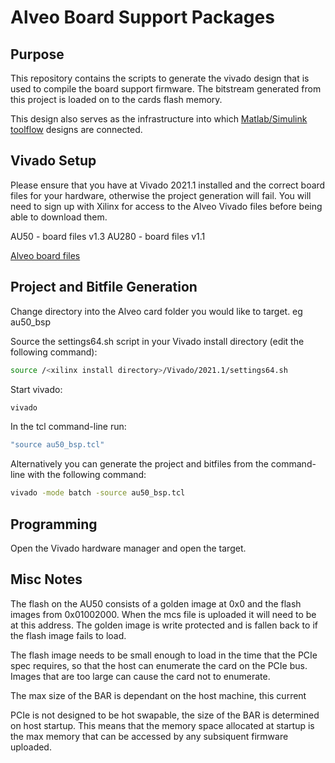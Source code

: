 # Alveo Board Support Packages

## Purpose

This repository contains the scripts to generate the vivado design that is used to compile the board support firmware. The bitstream generated from this project is loaded on to the cards flash memory.

This design also serves as the infrastructure into which [Matlab/Simulink toolflow](www.github.com/ska-sa/mlib_devel) designs are connected.


## Vivado Setup

Please ensure that you have at Vivado 2021.1 installed and the correct board files for your hardware, otherwise the project generation will fail. You will need to sign up with Xilinx for access to the Alveo Vivado files before being able to download them.

AU50 - board files v1.3
AU280 - board files v1.1

[Alveo board files](https://www.xilinx.com/member/alveo-vivado.html)


## Project and Bitfile Generation

Change directory into the Alveo card folder you would like to target. eg au50_bsp

Source the settings64.sh script in your Vivado install directory (edit the following command):

```bash
source /<xilinx install directory>/Vivado/2021.1/settings64.sh
```

Start vivado:
```bash
vivado
```

In the tcl command-line run:
```bash
"source au50_bsp.tcl"
```

Alternatively you can generate the project and bitfiles from the command-line with the following command:
```bash
vivado -mode batch -source au50_bsp.tcl
```

## Programming

Open the Vivado hardware manager and open the target.


## Misc Notes

The flash on the AU50 consists of a golden image at 0x0 and the flash images from 0x01002000. When the mcs file is uploaded it will need to be at this address. The golden image is write protected and is fallen back to if the flash image fails to load.

The flash image needs to be small enough to load in the time that the PCIe spec requires, so that the host can enumerate the card on the PCIe bus. Images that are too large can cause the card not to enumerate.

The max size of the BAR is dependant on the host machine, this current

PCIe is not designed to be hot swapable, the size of the BAR is determined on host startup. This means that the memory space allocated at startup is the max memory that can be accessed by any subsiquent firmware uploaded. 